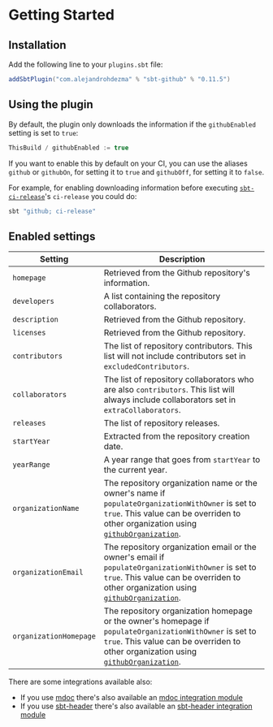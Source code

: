 # Getting Started

## Installation

Add the following line to your `plugins.sbt` file:

```scala
addSbtPlugin("com.alejandrohdezma" % "sbt-github" % "0.11.5")
```

## Using the plugin

By default, the plugin only downloads the information if the `githubEnabled` setting is set to `true`:

```scala
ThisBuild / githubEnabled := true
```

If you want to enable this by default on your CI, you can use the aliases `github` or `githubOn`,
for setting it to `true` and `githubOff`, for setting it to `false`.

For example, for enabling downloading information before executing
[`sbt-ci-release`](https://github.com/olafurpg/sbt-ci-release)'s `ci-release` you could do:

```bash
sbt "github; ci-release"
```

## Enabled settings

| Setting                | Description                                                                                                                                                                                                             |
|------------------------|-------------------------------------------------------------------------------------------------------------------------------------------------------------------------------------------------------------------------|
| `homepage`             | Retrieved from the Github repository's information.                                                                                                                                                                     |
| `developers`           | A list containing the repository collaborators.                                                                                                                                                                         |
| `description`          | Retrieved from the Github repository.                                                                                                                                                                                   |
| `licenses`             | Retrieved from the Github repository.                                                                                                                                                                                   |
| `contributors`         | The list of repository contributors. This list will not include contributors set in `excludedContributors`.                                                                                                             |
| `collaborators`        | The list of repository collaborators who are also `contributors`. This list will always include collaborators set in `extraCollaborators`.                                                                              |
| `releases`        | The list of repository releases.                                                                              |
| `startYear`            | Extracted from the repository creation date.                                                                                                                                                                            |
| `yearRange`            | A year range that goes from `startYear` to the current year.                                                                                                                                                            |
| `organizationName`     | The repository organization name or the owner's name if `populateOrganizationWithOwner` is set to `true`. This value can be overriden to other organization using [`githubOrganization`](organization.md).         |
| `organizationEmail`    | The repository organization email or the owner's email if `populateOrganizationWithOwner` is set to `true`. This value can be overriden to other organization using [`githubOrganization`](organization.md).        |
| `organizationHomepage` | The repository organization homepage or the owner's homepage if `populateOrganizationWithOwner` is set to `true`.  This value can be overriden to other organization using [`githubOrganization`](organization.md). |

There are some integrations available also:

- If you use [mdoc](https://scalameta.org/mdoc/) there's also available an [mdoc integration module](sbt-mdoc.md)
- If you use [sbt-header](https://github.com/sbt/sbt-header) there's also available an [sbt-header integration module](sbt-header.md)